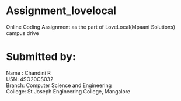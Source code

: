 # Assignment_lovelocal
Online Coding Assignment as the part of LoveLocal(Mpaani Solutions) campus drive
# Submitted by:
Name : Chandini R  
USN: 4SO20CS032  
Branch: Computer Science and Engineering  
College: St Joseph Engineering College, Mangalore  
